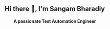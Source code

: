 
<h2 align="center">Hi there 👋, I'm Sangam Bharadiy</h2>
<h4 align="center">A passionate Test Automation Engineer</h5>
<!--
**AutomationSangam/AutomationSangam** is a ✨ _special_ ✨ repository because its `README.md` (this file) appears on your GitHub profile.

Here are some ideas to get you started:

-  🔭 I’m currently working on ...
- 🌱 I’m currently learning ...
- 👯 I’m looking to collaborate on ...
- 🤔 I’m looking for help with ...
- 💬 Ask me about ...
- 📫 How to reach me: ...
- 😄 Pronouns: ...
- ⚡ Fun fact: ...
